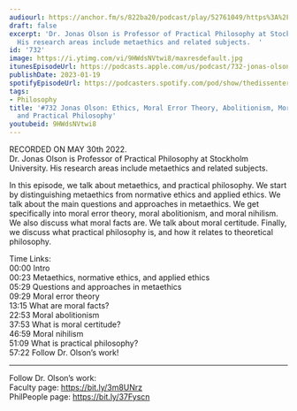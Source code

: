 ```yaml
---
audiourl: https://anchor.fm/s/822ba20/podcast/play/52761049/https%3A%2F%2Fd3ctxlq1ktw2nl.cloudfront.net%2Fstaging%2F2022-4-30%2F4169e52b-d981-7ded-8e9f-3108f5f132c7.m4a
draft: false
excerpt: 'Dr. Jonas Olson is Professor of Practical Philosophy at Stockholm University.
  His research areas include metaethics and related subjects.  '
id: '732'
image: https://i.ytimg.com/vi/9HWdsNVtwi8/maxresdefault.jpg
itunesEpisodeUrl: https://podcasts.apple.com/us/podcast/732-jonas-olson-ethics-moral-error-theory-abolitionism/id1451347236?i=1000595528704&uo=4
publishDate: 2023-01-19
spotifyEpisodeUrl: https://podcasters.spotify.com/pod/show/thedissenter/episodes/732-Jonas-Olson-Ethics--Moral-Error-Theory--Abolitionism--Moral-Nihilism--and-Practical-Philosophy-e1j8l0p
tags:
- Philosophy
title: '#732 Jonas Olson: Ethics, Moral Error Theory, Abolitionism, Moral Nihilism,
  and Practical Philosophy'
youtubeid: 9HWdsNVtwi8
---
```

<div class="timelinks">

RECORDED ON MAY 30th 2022.  
Dr. Jonas Olson is Professor of Practical Philosophy at Stockholm University. His research areas include metaethics and related subjects.  

In this episode, we talk about metaethics, and practical philosophy. We start by distinguishing metaethics from normative ethics and applied ethics. We talk about the main questions and approaches in metaethics. We get specifically into moral error theory, moral abolitionism, and moral nihilism. We also discuss what moral facts are. We talk about moral certitude. Finally, we discuss what practical philosophy is, and how it relates to theoretical philosophy.

Time Links:  
<time>00:00</time> Intro  
<time>00:23</time> Metaethics, normative ethics, and applied ethics  
<time>05:29</time> Questions and approaches in metaethics  
<time>09:29</time> Moral error theory  
<time>13:15</time> What are moral facts?  
<time>22:53</time> Moral abolitionism  
<time>37:53</time> What is moral certitude?  
<time>46:59</time> Moral nihilism  
<time>51:09</time> What is practical philosophy?  
<time>57:22</time> Follow Dr. Olson’s work!

---

Follow Dr. Olson’s work:  
Faculty page: https://bit.ly/3m8UNrz  
PhilPeople page: https://bit.ly/37Fyscn
</div>

